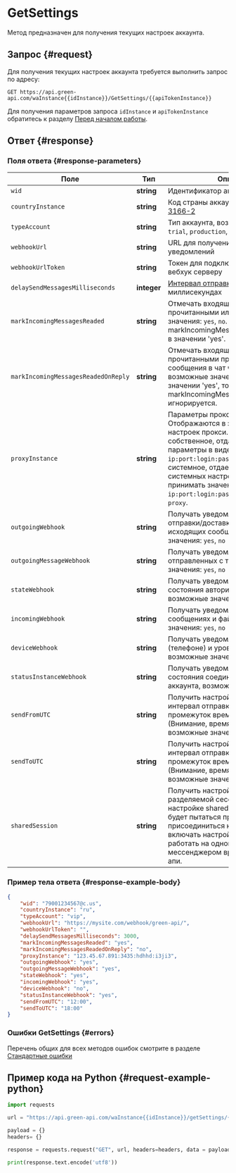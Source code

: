 # GetSettings

Метод предназначен для получения текущих настроек аккаунта.

## Запрос {#request}

Для получения текущих настроек аккаунта требуется выполнить запрос по адресу:
```
GET https://api.green-api.com/waInstance{{idInstance}}/GetSettings/{{apiTokenInstance}}
```

Для получения параметров запроса `idInstance` и `apiTokenInstance` обратитесь к разделу [Перед началом работы](../../before-start.md#parameters).

## Ответ {#response}

### Поля ответа {#response-parameters}

Поле | Тип |  Описание
----- | ----- | ----- 
`wid` | **string** | Идентификатор аккаунта в WhatsApp
`countryInstance` | **string** | Код страны аккаунта по стандарту [ISO 3166-2](https://ru.wikipedia.org/wiki/ISO_3166-2)
`typeAccount` | **string** | Тип аккаунта, возможные значения: `trial`, `production`, `vip`
`webhookUrl` | **string** | URL для получения входящих уведомлений
`webhookUrlToken` | **string** | Токен для подключения к вашему вебхук серверу
`delaySendMessagesMilliseconds` | **integer** | [Интервал отправки сообщений](../send-messages-delay.md) в миллисекундах
`markIncomingMessagesReaded` | **string** | Отмечать входящие сообщения прочитанными или нет, возможные значения: `yes`, `no`. Игнорируется, если markIncomingMessagesReadedOnReply в значении 'yes'.
`markIncomingMessagesReadedOnReply` | **string** | Отмечать входящие сообщения прочитанными при отправке сообщения в чат через API, возможные значения: `yes`, `no`. Если в значении 'yes', то настройка markIncomingMessagesReaded игнорируется.
`proxyInstance` | **string** | Параметры прокси аккаунта. Отображаются в зависимости от настроек прокси. Если прокси собственное, отдаются все параметры в виде `ip:port:login:password`. Если прокси системное, отдается в зависимости от системных настроек прокси. Может принимать значения: `ip:port:login:password` или `system proxy`.
`outgoingWebhook` | **string** | Получать уведомления о статусах отправки/доставки/прочтении исходящих сообщений, возможные значения: `yes`, `no`
`outgoingMessageWebhook` | **string** | Получать уведомления о сообщениях, отправленных с телефона, возможные значения: `yes`, `no`
`stateWebhook` | **string** | Получать уведомления об изменении состояния авторизации аккаунта, возможные значения: `yes`, `no`
`incomingWebhook` | **string** | Получать уведомления о входящих сообщениях и файлах, возможные значения: `yes`, `no`
`deviceWebhook` | **string** | Получать уведомления об устройстве (телефоне) и уровне заряда батареи, возможные значения: `yes`, `no`
`statusInstanceWebhook` | **string** | Получать уведомления об изменении состояния соединения сокета аккаунта, возможные значения: `yes`, `no`
`sendFromUTC` | **string** | Получить настройку аккаунта интервал отправки из очереди в промежуток времени ОТ указанного (Внимание, время указано в UTC), возможные значения: `09:00`
`sendToUTC` | **string** |  Получить настройку аккаунта интервал отправки из очереди в промежуток времени ДО указанного (Внимание, время указано в UTC), возможные значения: `12:00`
`sharedSession` | **string** | Получить настройку режима разделяемой сессии. При включенной настройке sharedSession аккаунт не будет пытаться принудительно  присоединиться к телефону. Следует включать настройку, если требуется работать на одном телефоне как с мессенджером вручную, так и через апи.

### Пример тела ответа {#response-example-body}

```json
{
    "wid": "79001234567@c.us", 
    "countryInstance": "ru",
    "typeAccount": "vip",
    "webhookUrl": "https://mysite.com/webhook/green-api/",
    "webhookUrlToken": "",
    "delaySendMessagesMilliseconds": 3000,
    "markIncomingMessagesReaded": "yes",
    "markIncomingMessagesReadedOnReply": "no",
    "proxyInstance": "123.45.67.891:3435:hdhhd:i3ji3",
    "outgoingWebhook": "yes",
    "outgoingMessageWebhook": "yes",
    "stateWebhook": "yes",
    "incomingWebhook": "yes",
    "deviceWebhook": "no",
    "statusInstanceWebhook": "yes",
    "sendFromUTC": "12:00",
    "sendToUTC": "18:00"
}
```

### Ошибки GetSettings {#errors}

Перечень общих для всех методов ошибок смотрите в разделе [Стандартные ошибки](../common-errors.md)

## Пример кода на Python  {#request-example-python}

```python
import requests

url = "https://api.green-api.com/waInstance{{idInstance}}/getSettings/{{apiTokenInstance}}"

payload = {}
headers= {}

response = requests.request("GET", url, headers=headers, data = payload)

print(response.text.encode('utf8'))
```